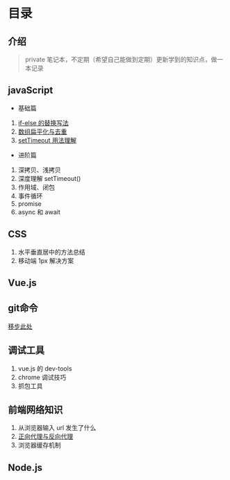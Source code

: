 # 目录

## 介绍

> private 笔记本，不定期（希望自己能做到定期）更新学到的知识点，做一本记录

## **javaScript**

- 基础篇

1. [if-else 的替换写法](/javascript/if-else.md)
2. [数组扁平化与去重](/javascript/flatten.md)
3. [setTimeout 用法理解](/javascript/setTimeout.md)

- 进阶篇

1. 深拷贝、浅拷贝
2. 深度理解 setTimeout()
3. 作用域、闭包
4. 事件循环
5. promise
6. async 和 await

## **CSS**

1. 水平垂直居中的方法总结
2. 移动端 1px 解决方案

## **Vue.js**

## **git命令**
[移步此处](https://github.com/zy9852/git-test)

## 调试工具

1. vue.js 的 dev-tools
2. chrome 调试技巧
3. 抓包工具

## 前端网络知识

1. 从浏览器输入 url 发生了什么
2. [正向代理与反向代理](/network/proxy.md)
3. 浏览器缓存机制

## Node.js
